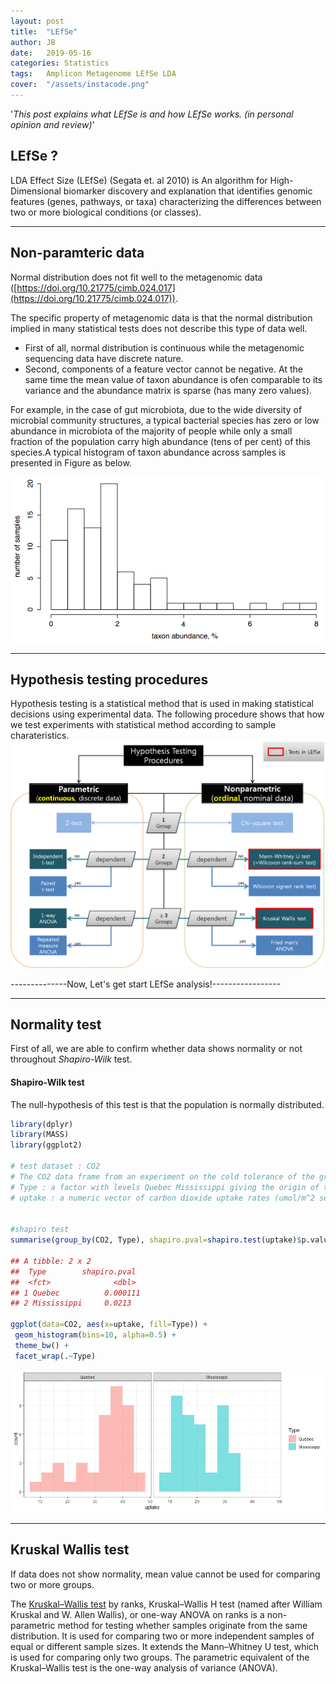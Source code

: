 ```yaml
---
layout: post
title:  "LEfSe"
author: JB
date:   2019-05-16
categories: Statistics
tags:	Amplicon Metagenome LEfSe LDA
cover:  "/assets/instacode.png"
---
```


'*This post explains what LEfSe is and how LEfSe works. (in personal opinion and review)*'

## LEfSe ?

LDA Effect Size (LEfSe) (Segata et. al 2010) is An algorithm for High-Dimensional biomarker discovery and explanation that identifies genomic features (genes, pathways, or taxa) characterizing the differences between two or more biological conditions (or classes).

--------------------------------
## Non-paramteric data

Normal distribution does not fit well to the metagenomic data ([https://doi.org/10.21775/cimb.024.017](https://doi.org/10.21775/cimb.024.017)).

The specific property of metagenomic data is that the normal distribution implied in many statistical tests does not describe this type of data well. 
* First of all, normal distribution is continuous while the metagenomic sequencing data have discrete nature.
* Second, components of a feature vector cannot be negative. At the same time the mean value of taxon abundance is ofen comparable to its variance and the abundance matrix is sparse (has many zero values).

For example, in the case of gut microbiota, due to the wide diversity of microbial community structures, a typical bacterial species has zero or low abundance in microbiota of the majority of people while only a small fraction of the population carry high abundance (tens of per cent) of this species.A typical histogram of taxon abundance across samples is presented in Figure as below.

<a href="/assets/lefse/lefse_non-parametric.PNG" data-lightbox="falcon9-large" data-title="example">
  <img src="/assets/lefse/lefse_non-parametric.PNG" title="example">
</a>

--------------------------------
## Hypothesis testing procedures
 Hypothesis testing is a statistical method that is used in making statistical decisions using experimental data.
 The following procedure shows that how we test experiments with statistical method according to sample charateristics.
<a href="/assets/lefse/hypothesis_testing_procedures.png" data-lightbox="falcon9-large" data-title="hypothesis testing procedures">
  <img src="/assets/lefse/hypothesis_testing_procedures.png" title="Hypothesis Testing Procedures">
</a>


--------------Now, Let's get start LEfSe analysis!-----------------


--------------------------------
## Normality test
First of all, we are able to confirm whether data shows normality or not throughout *Shapiro-Wilk* test.

#### Shapiro-Wilk test
The null-hypothesis of this test is that the population is normally distributed.


```r
library(dplyr)
library(MASS)
library(ggplot2)

# test dataset : CO2
# The CO2 data frame from an experiment on the cold tolerance of the grass species Echinochloa crus-galli.
# Type : a factor with levels Quebec Mississippi giving the origin of the plant
# uptake : a numeric vector of carbon dioxide uptake rates (umol/m^2 sec).


#shapiro test
summarise(group_by(CO2, Type), shapiro.pval=shapiro.test(uptake)$p.value)

## A tibble: 2 x 2
##  Type        shapiro.pval
##  <fct>              <dbl>
## 1 Quebec          0.000111
## 2 Mississippi     0.0213  

ggplot(data=CO2, aes(x=uptake, fill=Type)) +
 geom_histogram(bins=10, alpha=0.5) +
 theme_bw() +
 facet_wrap(.~Type)
```


<a href="/assets/lefse/normality.png" data-title="shapiro-wilk test">
  <img src="/assets/lefse/normality.png" title="shapiro-wilk test">
</a>

--------------------------------
## Kruskal Wallis test
If data does not show normality, mean value cannot be used for comparing two or more groups.

The [Kruskal–Wallis test](https://en.wikipedia.org/wiki/Kruskal%E2%80%93Wallis_one-way_analysis_of_variance) by ranks, Kruskal–Wallis H test (named after William Kruskal and W. Allen Wallis), or one-way ANOVA on ranks is a non-parametric method for testing whether samples originate from the same distribution. It is used for comparing two or more independent samples of equal or different sample sizes. It extends the Mann–Whitney U test, which is used for comparing only two groups. The parametric equivalent of the Kruskal–Wallis test is the one-way analysis of variance (ANOVA).

